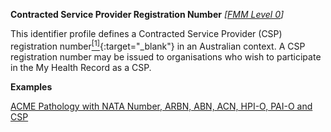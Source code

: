 **Contracted Service Provider Registration Number**  *[[FMM Level 0](guidance.html)]*

This identifier profile defines a Contracted Service Provider (CSP) registration number[<sup>[1]</sup>](http://ns.electronichealth.net.au/id/hi/csp/1.0/index.html){:target="_blank"} in an Australian context. A CSP registration number may be issued to organisations who wish to participate in the My Health Record as a CSP.

**Examples**

[ACME Pathology with NATA Number, ARBN, ABN, ACN, HPI-O, PAI-O and CSP](Organization-f799e349-0385-4fbc-a2aa-b5b50af957ea.html)
